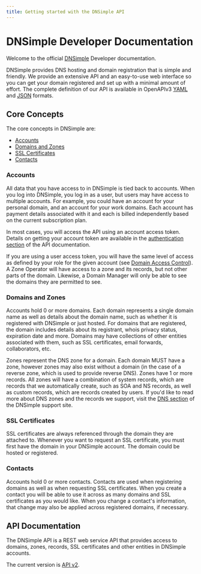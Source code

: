```yaml
---
title: Getting started with the DNSimple API
---
```


# DNSimple Developer Documentation

Welcome to the official [DNSimple](https://dnsimple.com/) Developer documentation.

DNSimple provides DNS hosting and domain registration that is simple and friendly. We provide an extensive API and an easy-to-use web interface so you can get your domain registered and set up with a minimal amount of effort. The complete definition of our API is available in OpenAPIv3 [YAML](/v2/openapi.yml) and [JSON](/v2/openapi.json) formats.

## Core Concepts

The core concepts in DNSimple are:

- [Accounts](#accounts)
- [Domains and Zones](#domains-and-zones)
- [SSL Certificates](#ssl-certificates)
- [Contacts](#contacts)

### Accounts

All data that you have access to in DNSimple is tied back to accounts. When you log into DNSimple, you log in as a user, but users may have access to multiple accounts. For example, you could have an account for your personal domain, and an account for your work domains. Each account has payment details associated with it and each is billed independently based on the current subscription plan.

In most cases, you will access the API using an account access token. Details on getting your account token are available in the [authentication section](/v2/#authentication) of the API documentation.

If you are using a user access token, you will have the same level of access as defined by your role for the given account (see [Domain Access Control](https://support.dnsimple.com/articles/domain-access-control/)). A Zone Operator will have access to a zone and its records, but not other parts of the domain. Likewise, a Domain Manager will only be able to see the domains they are permitted to see.

### Domains and Zones

Accounts hold 0 or more domains. Each domain represents a single domain name as well as details about the domain name, such as whether it is registered with DNSimple or just hosted. For domains that are registered, the domain includes details about its registrant, whois privacy status, expiration date and more. Domains may have collections of other entities associated with them, such as SSL certificates, email forwards, collaborators, etc.

Zones represent the DNS zone for a domain. Each domain MUST have a zone, however zones may also exist without a domain (in the case of a reverse zone, which is used to provide reverse DNS). Zones have 1 or more records. All zones will have a combination of system records, which are records that we automatically create, such as SOA and NS records, as well as custom records, which are records created by users. If you'd like to read more about DNS zones and the records we support, visit the [DNS section](https://support.dnsimple.com/categories/dns/) of the DNSimple support site.

### SSL Certificates

SSL certificates are always referenced through the domain they are attached to. Whenever you want to request an SSL certificate, you must first have the domain in your DNSimple account. The domain could be hosted or registered.

### Contacts

Accounts hold 0 or more contacts. Contacts are used when registering domains as well as when requesting SSL certificates. When you create a contact you will be able to use it across as many domains and SSL certificates as you would like. When you change a contact's information, that change may also be applied across registered domains, if necessary.

## API Documentation

The DNSimple API is a REST web service API that provides access to domains, zones, records, SSL certificates and other entities in DNSimple accounts.

The current version is [API v2](/v2/).
